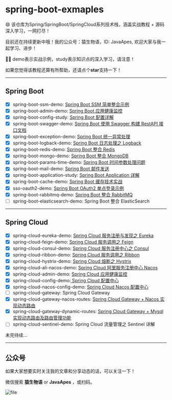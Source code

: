 # spring-boot-exmaples

:smile: 该仓库为Spring/SpringBoot/SpringCloud系列技术栈，涵盖实战教程 + 源码深入学习，一网打尽！

目前还在持续更新中哦！我的公众号：猿生物语，ID: JavaApes, 欢迎大家与我一起学习、进步！

:tipping_hand_man: demo表示实战示例，study表示知识点的深入学习，请注意！

如果您觉得该教程还算有所帮助，还请点个**star**支持一下！


---

## Spring Boot

- [x] spring-boot-ssm-demo: [Spring Boot SSM 简单整合示例](https://mp.weixin.qq.com/s/GO-LDQb4c2LERVpCT8xoVQ)
- [x] spring-boot-admin-demo: [Spring Boot 应用健康监控](https://mp.weixin.qq.com/s/4qCocrB-lhrNGtP1N4w4mQ)
- [x] spring-boot-config-study: [Spring Boot 配置详解](https://mp.weixin.qq.com/s/ctzf1Xo7850yBdBzv9vlmA)
- [x] spring-boot-swagger-demo: [Spring Boot 使用 Swagger 构建 RestAPI 接口文档](https://mp.weixin.qq.com/s/cATpnfphcbb1n8RW4YQXcA)
- [x] spring-boot-exception-demo: [Spring Boot 统一异常处理](https://mp.weixin.qq.com/s/KQGU1FaIvF-v9LmUa_-NGw)
- [x] spring-boot-logback-demo: [Spring Boot 日志处理之 Logback](https://mp.weixin.qq.com/s/Y_P-t_xy-BPtrHgJ0IZKlg)
- [x] spring-boot-redis-demo: [Spring Boot 整合 Redis](https://mp.weixin.qq.com/s/vxW3WNYixdKrHir7dlVzWQ)
- [x] spring-boot-mongo-demo: [Spring Boot 整合 MongoDB](https://mp.weixin.qq.com/s/5BAGDxengmOmT9m6iwq4dQ)
- [x] spring-boot-params-time-demo: [Spring Boot 时间参数处理问题](https://mp.weixin.qq.com/s/nEUIUCuyG1oz9JwJYhM8mA)
- [x] spring-boot-mail-demo: [Spring Boot 邮件发送](https://mp.weixin.qq.com/s/3wNjqD8db_vrn01WYv6ymg)
- [x] spring-boot-application-study: [Spring Boot Application 详解](https://mp.weixin.qq.com/s/AiDvv5wR4Av4yHxFOvLyDQ)
- [x] spring-boot-cache-demo: [Spring Boot 缓存技术实战](https://mp.weixin.qq.com/s/lcZfgOY-TOIcmUqFcBGBEA)
- [x] sso-oauth2-demo: [Spring Boot OAuth2 单点登录示例](https://mp.weixin.qq.com/s/2davYzHuGKRQD1m-Atjs3w)
- [x] spring-boot-rabbitmq-demo: [Spring Boot 整合 RabbitMQ](https://mp.weixin.qq.com/s/UjTWWIc68ncNYR6oxDUcBw)
- [ ] spring-boot-elasticsearch-demo: Spring Boot 整合 ElasticSearch

---

## Spring Cloud

- [x] spring-cloud-eureka-demo: [Spring Cloud 服务注册与发现之 Eureka](http://www.eknown.cn/index.php/springcloud/eureka.html)
- [x] spring-cloud-feign-demo: [Spring Cloud 服务调用之 Feign](http://www.eknown.cn/index.php/springcloud/feign.html)
- [x] spring-cloud-consul-demo: [Spring Cloud 服务注册中心之 Consul](http://www.eknown.cn/index.php/springcloud/consul.html)
- [x] spring-cloud-ribbon-demo: [Spring Cloud 服务调用之 Ribbon](http://www.eknown.cn/index.php/springcloud/ribbon.html)
- [x] spring-cloud-hystrix-demo: [Spring Cloud 熔断之 Hystrix](http://www.eknown.cn/index.php/springcloud/hystrix.html)
- [x] spring-cloud-ali-nacos-demo: [Spring Cloud 阿里服务注册中心 Nacos](https://mp.weixin.qq.com/s/XUt2GZbXHk9Mkg9in99ERQ)
- [x] spring-cloud-admin-demo: [Spring Cloud 应用健康监控](https://mp.weixin.qq.com/s/pInf-K-KaQAOxLM5sINQOw)
- [x] spring-cloud-config-demo:[ Spring Cloud 配置中心](https://mp.weixin.qq.com/s/QcIaGAYUvPBIqJM8oMbVvQ)
- [x] spring-cloud-nacos-config-demo: [Spring Cloud Nacos 配置中心](https://mp.weixin.qq.com/s/ESGR3aWgnkgJAw7Oc36xGw)
- [ ] spring-cloud-gateway: Spring Cloud Gateway
- [x] spring-cloud-gateway-nacos-routes: [Spring Cloud Gateway + Nacos 实现动态路由](https://mp.weixin.qq.com/s/B3sas24dVk0DSgeqDPBAng)
- [x] spring-cloud-gateway-dynamic-routes: [Spring Cloud Gateway + Mysql 实现动态路由及路由管理功能](https://mp.weixin.qq.com/s/uHgF7tAj1uSsBxKvLENBUw)
- [ ] spring-cloud-sentinel-demo: Spring Cloud 流量管理之 Sentinel 详解

未完待续...

---

## 公众号

如果大家想要实时关注我的文章和分享动态的话，可以关注一下！

微信搜索 **猿生物语** or **JavaApes** ，或扫码。

![file](http://zfh-public-blog.oss-cn-beijing.aliyuncs.com/image-1578371742220.png)









